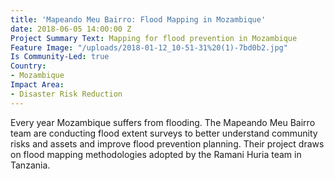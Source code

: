 ```yaml
---
title: 'Mapeando Meu Bairro: Flood Mapping in Mozambique'
date: 2018-06-05 14:00:00 Z
Project Summary Text: Mapping for flood prevention in Mozambique
Feature Image: "/uploads/2018-01-12_10-51-31%20(1)-7bd0b2.jpg"
Is Community-Led: true
Country:
- Mozambique
Impact Area:
- Disaster Risk Reduction
---
```


Every year Mozambique suffers from flooding. The Mapeando Meu Bairro team are conducting flood extent surveys to better understand community risks and assets and improve flood prevention planning. Their project draws on flood mapping methodologies adopted by the Ramani Huria team in Tanzania. 